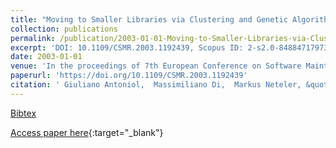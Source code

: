 ```yaml
---
title: "Moving to Smaller Libraries via Clustering and Genetic Algorithms"
collection: publications
permalink: /publication/2003-01-01-Moving-to-Smaller-Libraries-via-Clustering-and-Genetic-Algorithms
excerpt: 'DOI: 10.1109/CSMR.2003.1192439, Scopus ID: 2-s2.0-84884717973, Cited by: 16'
date: 2003-01-01
venue: 'In the proceedings of 7th European Conference on Software Maintenance and Reengineering (CSMR 2003), 26-28 March 2003, Benevento, Italy, Proceedings'
paperurl: 'https://doi.org/10.1109/CSMR.2003.1192439'
citation: ' Giuliano Antoniol,  Massimiliano Di,  Markus Neteler, &quot;Moving to Smaller Libraries via Clustering and Genetic Algorithms.&quot; In the proceedings of 7th European Conference on Software Maintenance and Reengineering (CSMR 2003), 26-28 March 2003, Benevento, Italy, Proceedings, 2003.'
---
```

[Bibtex](https://dblp.org/rec/bib/conf/csmr/AntoniolPN03)

[Access paper here](https://doi.org/10.1109/CSMR.2003.1192439){:target="_blank"}
